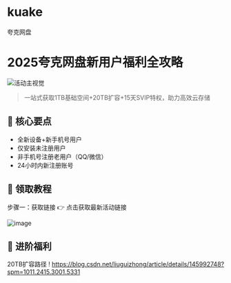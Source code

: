 # kuake
夸克网盘
# 2025夸克网盘新用户福利全攻略

![活动主视觉](https://example.com/banner.png) <!-- 替换实际图片链接 -->

> 一站式获取1TB基础空间+20TB扩容+15天SVIP特权，助力高效云存储

## 📌 核心要点

+ 全新设备+新手机号用户
+ 仅安装未注册用户
+ 非手机号注册老用户（QQ/微信）
+ 24小时内新注册账号

##  📱 领取教程
步骤一：获取链接
👉 点击获取最新活动链接 <!-- 替换实际链接 -->



![image](https://github.com/user-attachments/assets/a3c2725d-6346-45b3-83ae-641a694ff9eb)


## 🚀 进阶福利
20TB扩容路径
! https://blog.csdn.net/liuguizhong/article/details/145992748?spm=1011.2415.3001.5331

